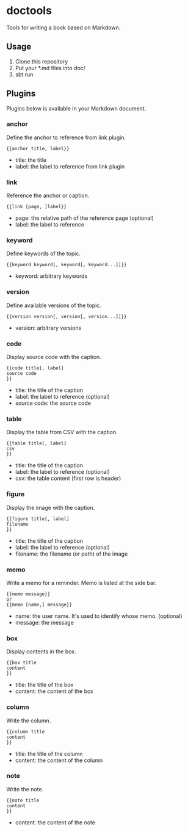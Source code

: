 doctools
========

Tools for writing a book based on Markdown.

Usage
--------

 1. Clone this repository
 2. Put your *.md files into doc/
 3. sbt run

Plugins
--------

Plugins below is available in your Markdown document.

### anchor

Define the anchor to reference from link plugin.

```
{{anchor title, label}}
```

- title: the title
- label: the label to reference from link plugin

### link

Reference the anchor or caption.

```
{{link [page, ]label}}
```

- page: the relative path of the reference page (optional)
- label: the label to reference

### keyword

Define keywords of the topic.

```
{{keyword keyword[, keyword[, keyword...]]}}
```

- keyword: arbitrary keywords

### version

Define available versions of the topic.

```
{{version version[, version[, version...]]}}
```

- version: arbitrary versions

### code

Display source code with the caption.

```
{{code title[, label]
source code
}}
```

- title: the title of the caption
- label: the label to reference (optional)
- source code: the source code

### table

Display the table from CSV with the caption.

```
{{table title[, label]
csv
}}
```

- title: the title of the caption
- label: the label to reference (optional)
- csv: the table content (first row is header)

### figure

Display the image with the caption.

```
{{figure title[, label]
filename
}}
```
- title: the title of the caption
- label: the label to reference (optional)
- filename: the filename (or path) of the image

### memo

Write a memo for a reminder. Memo is listed at the side bar.

```
{{memo message}}
or
{{memo [name,] message}}
```

- name: the user name. It's used to identify whose memo. (optional)
- message: the message

### box

Display contents in the box.

```
{{box title
content
}}
```

- title: the title of the box
- content: the content of the box

### column

Write the column.

```
{{column title
content
}}
```

- title: the title of the column
- content: the content of the column

### note

Write the note.

```
{{note title
content
}}
```

- content: the content of the note
